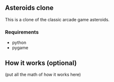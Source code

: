 ## Asteroids clone

This is a clone of the classic arcade game asteroids.

### Requirements

- python
- pygame

## How it works (optional)

(put all the math of how it works here)